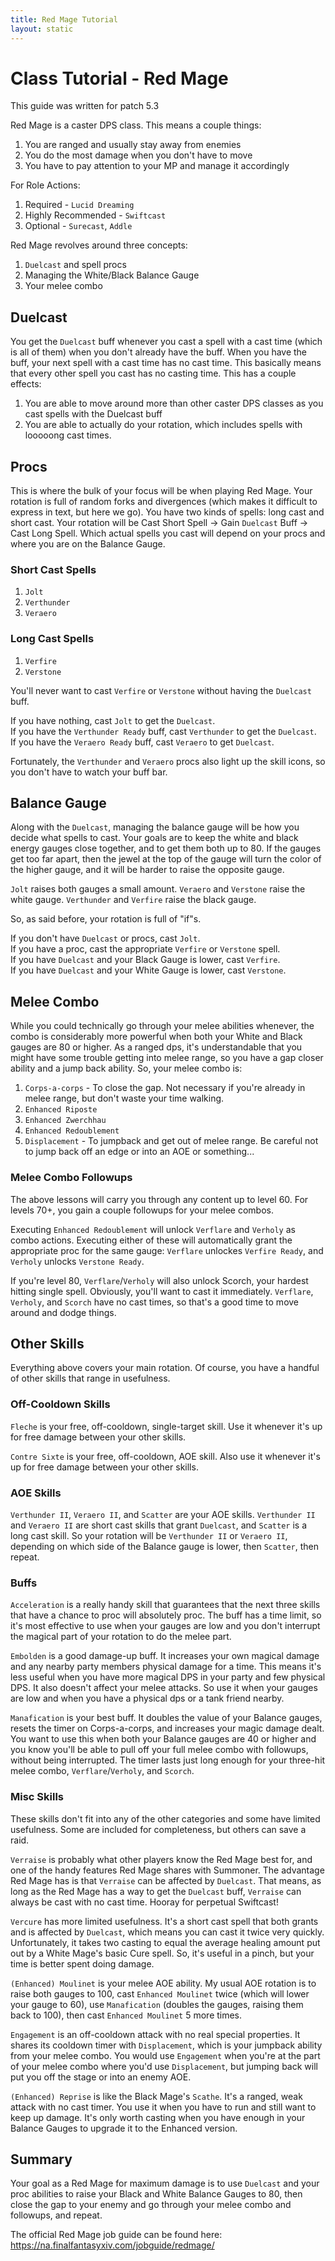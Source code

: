 ```yaml
---
title: Red Mage Tutorial
layout: static
---
```

# Class Tutorial - Red Mage

This guide was written for patch 5.3

Red Mage is a caster DPS class. This means a couple things:
1. You are ranged and usually stay away from enemies
2. You do the most damage when you don't have to move
3. You have to pay attention to your MP and manage it accordingly

For Role Actions:
1. Required - `Lucid Dreaming`
2. Highly Recommended - `Swiftcast`
3. Optional - `Surecast`, `Addle`

Red Mage revolves around three concepts:
1. `Duelcast` and spell procs
2. Managing the White/Black Balance Gauge
3. Your melee combo

## Duelcast
You get the `Duelcast` buff whenever you cast a spell with a cast time (which is all of them) when you don't already have the buff. When you have the buff, your next spell with a cast time has no cast time. This basically means that every other spell you cast has no casting time. This has a couple effects:
1. You are able to move around more than other caster DPS classes as you cast spells with the Duelcast buff
2. You are able to actually do your rotation, which includes spells with looooong cast times.

## Procs
This is where the bulk of your focus will be when playing Red Mage. Your rotation is full of random forks and divergences (which makes it difficult to express in text, but here we go). You have two kinds of spells: long cast and short cast. Your rotation will be Cast Short Spell -> Gain `Duelcast` Buff -> Cast Long Spell. Which actual spells you cast will depend on your procs and where you are on the Balance Gauge.

### Short Cast Spells
1. `Jolt`
2. `Verthunder`
3. `Veraero`

### Long Cast Spells
1. `Verfire`
2. `Verstone`

You'll never want to cast `Verfire` or `Verstone` without having the `Duelcast` buff.

If you have nothing, cast `Jolt` to get the `Duelcast`.  
If you have the `Verthunder Ready` buff, cast `Verthunder` to get the `Duelcast`.  
If you have the `Veraero Ready` buff, cast `Veraero` to get `Duelcast`.

Fortunately, the `Verthunder` and `Veraero` procs also light up the skill icons, so you don't have to watch your buff bar.

## Balance Gauge
Along with the `Duelcast`, managing the balance gauge will be how you decide what spells to cast. Your goals are to keep the white and black energy gauges close together, and to get them both up to 80. If the gauges get too far apart, then the jewel at the top of the gauge will turn the color of the higher gauge, and it will be harder to raise the opposite gauge.

`Jolt` raises both gauges a small amount. `Veraero` and `Verstone` raise the white gauge. `Verthunder` and `Verfire` raise the black gauge.

So, as said before, your rotation is full of "if"s.

If you don't have `Duelcast` or procs, cast `Jolt`.  
If you have a proc, cast the appropriate `Verfire` or `Verstone` spell.  
If you have `Duelcast` and your Black Gauge is lower, cast `Verfire`.  
If you have `Duelcast` and your White Gauge is lower, cast `Verstone`.

## Melee Combo
While you could technically go through your melee abilities whenever, the combo is considerably more powerful when both your White and Black gauges are 80 or higher. As a ranged dps, it's understandable that you might have some trouble getting into melee range, so you have a gap closer ability and a jump back ability. So, your melee combo is:

1. `Corps-a-corps` - To close the gap. Not necessary if you're already in melee range, but don't waste your time walking.
2. `Enhanced Riposte`
3. `Enhanced Zwerchhau`
4. `Enhanced Redoublement`
5. `Displacement` - To jumpback and get out of melee range. Be careful not to jump back off an edge or into an AOE or something...

### Melee Combo Followups
The above lessons will carry you through any content up to level 60. For levels 70+, you gain a couple followups for your melee combos.

Executing `Enhanced Redoublement` will unlock `Verflare` and `Verholy` as combo actions. Executing either of these will automatically grant the appropriate proc for the same gauge: `Verflare` unlockes `Verfire Ready`, and `Verholy` unlocks `Verstone Ready`.

If you're level 80, `Verflare`/`Verholy` will also unlock Scorch, your hardest hitting single spell. Obviously, you'll want to cast it immediately. `Verflare`, `Verholy`, and `Scorch` have no cast times, so that's a good time to move around and dodge things.

## Other Skills
Everything above covers your main rotation. Of course, you have a handful of other skills that range in usefulness.

### Off-Cooldown Skills
`Fleche` is your free, off-cooldown, single-target skill. Use it whenever it's up for free damage between your other skills.

`Contre Sixte` is your free, off-cooldown, AOE skill. Also use it whenever it's up for free damage between your other skills.

### AOE Skills
`Verthunder II`, `Veraero II`, and `Scatter` are your AOE skills. `Verthunder II` and `Veraero II` are short cast skills that grant `Duelcast`, and `Scatter` is a long cast skill. So your rotation will be `Verthunder II` or `Veraero II`, depending on which side of the Balance gauge is lower, then `Scatter`, then repeat.

### Buffs
`Acceleration` is a really handy skill that guarantees that the next three skills that have a chance to proc will absolutely proc. The buff has a time limit, so it's most effective to use when your gauges are low and you don't interrupt the magical part of your rotation to do the melee part.

`Embolden` is a good damage-up buff. It increases your own magical damage and any nearby party members physical damage for a time. This means it's less useful when you have more magical DPS in your party and few physical DPS. It also doesn't affect your melee attacks. So use it when your gauges are low and when you have a physical dps or a tank friend nearby.

`Manafication` is your best buff. It doubles the value of your Balance gauges, resets the timer on Corps-a-corps, and increases your magic damage dealt. You want to use this when both your Balance gauges are 40 or higher and you know you'll be able to pull off your full melee combo with followups, without being interrupted. The timer lasts just long enough for your three-hit melee combo, `Verflare`/`Verholy`, and `Scorch`.

### Misc Skills
These skills don't fit into any of the other categories and some have limited usefulness. Some are included for completeness, but others can save a raid.

`Verraise` is probably what other players know the Red Mage best for, and one of the handy features Red Mage shares with Summoner. The advantage Red Mage has is that `Verraise` can be affected by `Duelcast`. That means, as long as the Red Mage has a way to get the `Duelcast` buff, `Verraise` can always be cast with no cast time. Hooray for perpetual Swiftcast!

`Vercure` has more limited usefulness. It's a short cast spell that both grants and is affected by `Duelcast`, which means you can cast it twice very quickly. Unfortunately, it takes two casting to equal the average healing amount put out by a White Mage's basic Cure spell. So, it's useful in a pinch, but your time is better spent doing damage.

`(Enhanced) Moulinet` is your melee AOE ability. My usual AOE rotation is to raise both gauges to 100, cast `Enhanced Moulinet` twice (which will lower your gauge to 60), use `Manafication` (doubles the gauges, raising them back to 100), then cast `Enhanced Moulinet` 5 more times.

`Engagement` is an off-cooldown attack with no real special properties. It shares its cooldown timer with `Displacement`, which is your jumpback ability from your melee combo. You would use `Engagement` when you're at the part of your melee combo where you'd use `Displacement`, but jumping back will put you off the stage or into an enemy AOE.

`(Enhanced) Reprise` is like the Black Mage's `Scathe`. It's a ranged, weak attack with no cast timer. You use it when you have to run and still want to keep up damage. It's only worth casting when you have enough in your Balance Gauges to upgrade it to the Enhanced version.

## Summary
Your goal as a Red Mage for maximum damage is to use `Duelcast` and your proc abilities to raise your Black and White Balance Gauges to 80, then close the gap to your enemy and go through your melee combo and followups, and repeat.

The official Red Mage job guide can be found here: https://na.finalfantasyxiv.com/jobguide/redmage/
